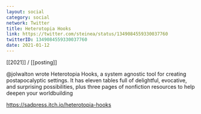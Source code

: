 ```yaml
---
layout: social
category: social
network: Twitter
title: Heterotopia Hooks
link: https://twitter.com/steinea/status/1349084559330037760
twitterID: 1349084559330037760
date: 2021-01-12
---
```


[[2021]] / [[posting]]

@jolwalton wrote Heterotopia Hooks, a system agnostic tool for creating postapocalyptic settings. It has eleven tables full of delightful, evocative, and surprising possibilities, plus three pages of nonfiction resources to help deepen your worldbuilding

<https://sadpress.itch.io/heterotopia-hooks>
